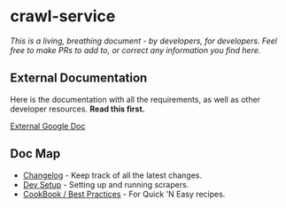 # crawl-service

_This is a living, breathing document - by developers, for developers.
Feel free to make PRs to add to, or correct any information you find here._

## External Documentation
Here is the documentation with all the requirements, as well as other developer resources. **Read this first.** 

[External Google Doc](https://docs.google.com/document/d/1LZEzE2lmhOAtAb8jgnVUjKyTzxblEBTvO-XaF6C5k6g/edit?usp=sharing)

## Doc Map

* [Changelog](docs/CHANGELOG.md) - Keep track of all the latest changes.
* [Dev Setup](docs/setup.md) - Setting up and running scrapers.
* [CookBook / Best Practices](docs/cookbook.md) - For Quick 'N Easy recipes.
